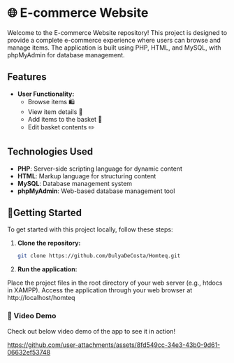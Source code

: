 # 🌐 E-commerce Website

Welcome to the E-commerce Website repository! This project is designed to provide a complete e-commerce experience where users can browse and manage items. The application is built using PHP, HTML, and MySQL, with phpMyAdmin for database management.

## Features

- **User Functionality:**
  - Browse items 🛍️
  - View item details 📝
  - Add items to the basket 🛒
  - Edit basket contents ✏️

## Technologies Used

- **PHP**: Server-side scripting language for dynamic content
- **HTML**: Markup language for structuring content
- **MySQL**: Database management system
- **phpMyAdmin**: Web-based database management tool

## 🚀Getting Started

To get started with this project locally, follow these steps:

1. **Clone the repository:**

   ```bash
   git clone https://github.com/DulyaDeCosta/Homteq.git
   ```

2. **Run the application:**

  Place the project files in the root directory of your web server (e.g., htdocs in XAMPP).
  Access the application through your web browser at http://localhost/homteq

### 🎥 Video Demo

Check out below video demo of the app to see it in action!

https://github.com/user-attachments/assets/8fd549cc-34e3-43b0-9d61-06632ef53748

